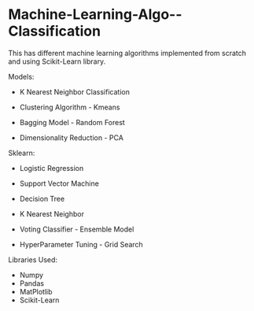# Machine-Learning-Algo--Classification


This has different machine learning algorithms implemented from scratch and using Scikit-Learn library.

Models:

- K Nearest Neighbor Classification

- Clustering Algorithm - Kmeans 

- Bagging Model - Random Forest

- Dimensionality Reduction - PCA

Sklearn:

- Logistic Regression

- Support Vector Machine

- Decision Tree

- K Nearest Neighbor

- Voting Classifier - Ensemble Model

- HyperParameter Tuning - Grid Search

Libraries Used:

- Numpy
- Pandas
- MatPlotlib
- Scikit-Learn
